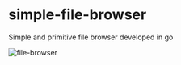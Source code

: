 # simple-file-browser
Simple and primitive file browser developed in go

![file-browser](https://drive.google.com/uc?export=view&id=1t5TNQH-R3S1yhwce0ADfu6B2KfUILd5n)
